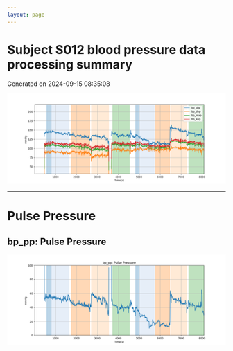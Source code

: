 ```yaml
---
layout: page
---
```



# Subject S012 blood pressure data processing summary
Generated on 2024-09-15 08:35:08

![Subject S012 blood pressure data processing summary - Overlay](images/S012_bp_features_overlay.png)

---
# Pulse Pressure

## bp_pp: Pulse Pressure
![bp_pp: Pulse Pressure](images/S012_bp_features_bp_pp.png)
